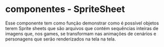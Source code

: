 <h1>componentes - SpriteSheet</h1>

Esse componente tem como função demonstrar como é possível
objetos terem Sprite sheets que são arquivos que contém sequências
inteiras de imagens que, nos games, se transformam nas animações
de cenários e personagens que serão renderizados na tela na tela.
